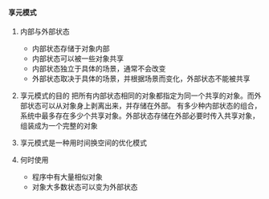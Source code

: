 #### 享元模式

1. 内部与外部状态
    - 内部状态存储于对象内部
    - 内部状态可以被一些对象共享
    - 内部状态独立于具体的场景，通常不会改变
    - 外部状态取决于具体的场景，并根据场景而变化，外部状态不能被共享

2. 享元模式的目的
    把所有内部状态相同的对象都指定为同一个共享的对象。而外部状态可以从对象身上剥离出来，并存储在外部。
    有多少种内部状态的组合，系统中最多存在多少个共享对象。外部状态存储在外部必要时传入共享对象，组装成为一个完整的对象

3. 享元模式是一种用时间换空间的优化模式

4. 何时使用
    - 程序中有大量相似对象
    - 对象大多数状态可以变为外部状态